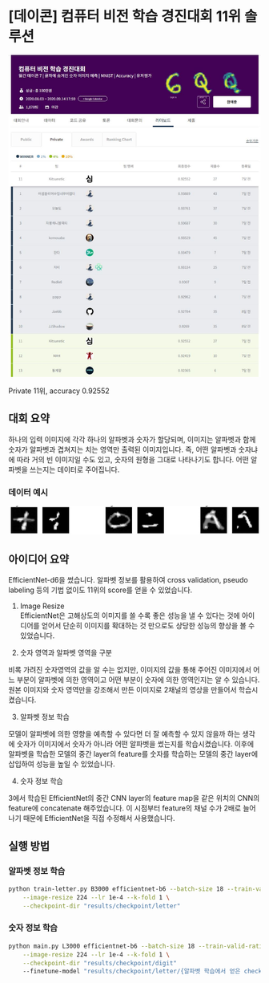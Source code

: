 # [데이콘] 컴퓨터 비전 학습 경진대회 11위 솔루션

![](./img/main.jpg)

Private 11위, accuracy 0.92552

## 대회 요약

하나의 입력 이미지에 각각 하나의 알파벳과 숫자가 할당되며, 이미지는 알파벳과 함께 숫자가 알파벳과 겹쳐지는 치는 영역만 출력된 이미지입니다. 즉, 어떤 알파벳과 숫자냐에 따라 거의 빈 이미지일 수도 있고, 숫자의 원형을 그대로 나타나기도 합니다. 어떤 알파벳을 쓰는지는 데이터로 주어집니다.

### 데이터 예시

![](./img/visualization.JPG)

## 아이디어 요약

EfficientNet-d6을 썼습니다. 알파벳 정보를 활용하여 cross validation, pseudo labeling 등의 기법 없이도 11위의 score를 얻을 수 있었습니다.

1. Image Resize    
EfficientNet은 고해상도의 이미지를 쓸 수록 좋은 성능을 낼 수 있다는 것에 아이디어를 얻어서 단순히 이미지를 확대하는 것 만으로도 상당한 성능의 향상을 볼 수 있었습니다.

2. 숫자 영역과 알파벳 영역을 구분

비록 가려진 숫자영역의 값을 알 수는 없지만, 이미지의 값을 통해 주어진 이미지에서 어느 부분이 알파벳에 의한 영역이고 어떤 부분이 숫자에 의한 영역인지는 알 수 있습니다.
원본 이미지와 숫자 영역만을 강조해서 만든 이미지로 2채널의 영상을 만들어서 학습시켰습니다.

3. 알파벳 정보 학습

모델이 알파벳에 의한 영향을 예측할 수 있다면 더 잘 예측할 수 있지 않을까 하는 생각에 숫자가 이미지에서 숫자가 아니라 어떤 알파벳을 썼는지를 학습시켰습니다.
이후에 알파벳을 학습한 모델의 중간 layer의 feature를 숫자를 학습하는 모델의 중간 layer에 삽입하여 성능을 높일 수 있었습니다.

4. 숫자 정보 학습

3에서 학습된 EfficientNet의 중간 CNN layer의 feature map을 같은 위치의 CNN의 feature에 concatenate 해주었습니다. 이 시점부터 feature의 채널 수가 2배로 늘어나기 때문에 EfficientNet을 직접 수정해서 사용했습니다.

## 실행 방법

### 알파벳 정보 학습

```bash
python train-letter.py B3000 efficientnet-b6 --batch-size 18 --train-valid-ratio 0.01 \
    --image-resize 224 --lr 1e-4 --k-fold 1 \
    --checkpoint-dir "results/checkpoint/letter"
```

### 숫자 정보 학습

```bash
python main.py L3000 efficientnet-b6 --batch-size 18 --train-valid-ratio 0.01 \
    --image-resize 224 --lr 1e-4 --k-fold 1 \
    --checkpoint-dir "results/checkpoint/digit"
    --finetune-model "results/checkpoint/letter/{알파벳 학습에서 얻은 checkpoint}"
```
